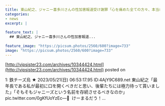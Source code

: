 ```yaml
---
title: 東山紀之、ジャニー喜多川さんの性加害報道受け謝罪「心を痛めた全ての方々、本当に申し訳ありませんでした」
categories:
- news
excerpt: |
  
feature_text: |
  ## 東山紀之、ジャニー喜多川さんの性加害報道...
  
feature_image: "https://picsum.photos/2560/600?image=733"
image: "https://picsum.photos/2560/600?image=733"
---
```


[http://vipsister23.com/archives/10344424.html](http://vipsister23.com/archives/10344424.html)
posted on 

<!--more-->

1: 鉄チーズ烏 ★ 2023/05/21(日) 06:53:17.95 ID:4AjY9C689.net 東山紀之「最年長である私が最初に口を開くべきだと思い、後輩たちには極力待って貰いました」「そもそもジャニーズという名前を存続させるべきなのか」 pic.twitter.com/0gKfUoYzEc— ْ けーまるだう！...
